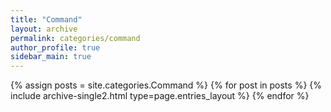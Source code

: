 ```yaml
---
title: "Command"
layout: archive
permalink: categories/command
author_profile: true
sidebar_main: true
---
```


{% assign posts = site.categories.Command %}
{% for post in posts %} {% include archive-single2.html type=page.entries_layout %} {% endfor %}
